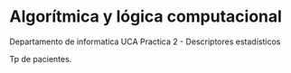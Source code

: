 # Algorítmica y lógica computacional 
Departamento de informatica UCA 
Practica 2 - Descriptores estadísticos

Tp de pacientes.
